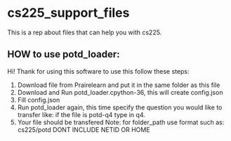 # cs225_support_files
This is a rep about files that can help you with cs225.

## HOW to use potd_loader:
Hi! Thank for using this software to use this follow these steps:
1) Download file from Prairelearn and put it in the same folder as this file
2) Download and Run potd_loader.cpython-36, this will create config.json
3) Fill config.json
4) Run potd_loader again, this time specify the question you would like to transfer
like: if the file is potd-q4 type in q4.
5) Your file should be transfered
Note: for folder_path use format such as: cs225/potd DONT INCLUDE NETID OR HOME

